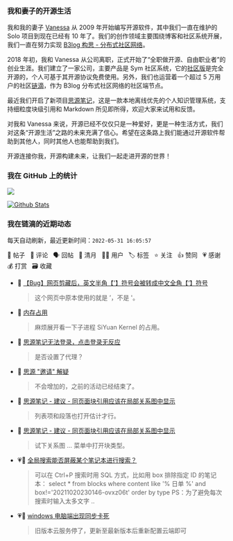 ### 我和妻子的开源生活

我和我的妻子 [Vanessa](https://github.com/Vanessa219) 从 2009 年开始编写开源软件，其中我们一直在维护的 Solo 项目到现在已经有 10 年了。我们的创作领域主要围绕博客和社区系统开展，我们一直在努力实现 [B3log 构思 - 分布式社区网络](https://ld246.com/article/1546941897596)。

2018 年初，我和 Vanessa 从公司离职，正式开始了“全职做开源、自由职业者”的创业生涯。我们建立了一家公司，主要产品是 Sym 社区系统，它的[社区版](https://github.com/88250/symphony)是完全开源的，个人可基于其开源协议免费使用。另外，我们也运营着一个超过 5 万用户的社区[链滴](https://ld246.com)，作为 B3log 分布式社区网络的社区端节点。

最近我们开启了新项目[思源笔记](https://github.com/siyuan-note/siyuan)，这是一款本地离线优先的个人知识管理系统，支持细粒度块级引用和 Markdown 所见即所得，欢迎大家来试用和反馈。

对我和 Vanessa 来说，开源已经不仅仅只是一种爱好，更是一种生活方式，我们对这条“开源生活”之路的未来充满了信心。希望在这条路上我们能通过开源软件帮助到其他人，同时其他人也能帮助到我们。

开源连接你我，开源构建未来，让我们一起走进开源的世界！

### 我在 GitHub 上的统计

<a title="Hits" target="_blank" href="https://github.com/88250/88250"><img src="https://hits.b3log.org/88250/88250.svg"></a>

[![Github Stats](https://github-readme-stats.vercel.app/api?username=88250&theme=tokyonight&show_icons=true)](https://github.com/88250)

<!--events start -->

### 我在链滴的近期动态

每天自动刷新，最近更新时间：`2022-05-31 16:05:57`

📝 帖子 &nbsp; 💬 评论 &nbsp; 🗣 回帖 &nbsp; 🌙 清月 &nbsp; 👨‍💻 用户 &nbsp; 🏷️ 标签 &nbsp; ⭐️ 关注 &nbsp; 👍 赞同 &nbsp; 💗 感谢 &nbsp; 💰 打赏 &nbsp; 🗃 收藏

* 💬 [【Bug】网页剪藏后，英文半角【'】符号会被转成中文全角【‘】符号](https://ld246.com/article/1653894774140/comment/1653981920864#comments)

  > 这个网页中原本使用的就是 ’，不是 '。
* 💬 [内存占用](https://ld246.com/article/1653980528923/comment/1653981589075#comments)

  > 麻烦展开看一下子进程 SiYuan Kernel 的占用。
* 💬 [思源笔记无法登录，点击登录无反应](https://ld246.com/article/1653973836242/comment/1653978967590#comments)

  > 是否设置了代理？
* 💬 [思源 "邀请" 解疑](https://ld246.com/article/1653976211833/comment/1653978933736#comments)

  > 不会增加的，之前的活动已经结束了。
* 💬 [思源笔记 - 建议 - 同页面块引用应该在局部关系图中显示](https://ld246.com/article/1653968875466/comment/1653978868441#comments)

  > 列表项和段落也打开估计才行。
* 💬 [思源笔记 - 建议 - 同页面块引用应该在局部关系图中显示](https://ld246.com/article/1653968875466/comment/1653969160417#comments)

  > 试下关系图 ... 菜单中打开块类型。
* 💗💬 [全局搜索能否屏蔽某个笔记本进行搜索？](https://ld246.com/article/1653885592762/comment/1653921775179#comments)

  > 可以在 Ctrl+P 搜索时用 SQL 方式，比如用 box 排除指定 ID 的笔记本： select * from blocks where content like '% 日单 %' and box!='20211020230146-ovxz06t' order by type PS：为了避免每次搜索时输入太多文字 ..
* 💗💬 [windows 电脑端出现同步卡死](https://ld246.com/article/1653905096762/comment/1653905156034#comments)

  > 旧版本云服务停了，更新至最新版本后重新配置云端即可


<!--events end -->
